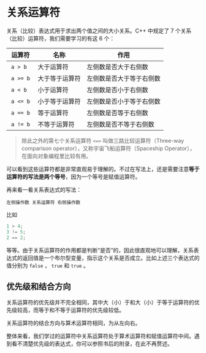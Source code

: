 # 关系运算符

关系（比较）表达式用于求出两个值之间的大小关系。C++ 中规定了 7 个关系（比较）运算符，我们需要学习的有这 6 个：

| 运算符 | 名称 | 作用 |
| --- | --- | --- |
|  `a > b`  | 大于运算符 | 左侧数是否大于右侧数 |
|  `a >= b`  | 大于等于运算符 | 左侧数是否大于等于右侧数 |
|  `a < b`  | 小于运算符 | 左侧数是否小于右侧数 |
|  `a <= b`  | 小于等于运算符 | 左侧数是否小于等于右侧数 |
|  `a == b`  | 等于运算符 | 左侧数是否等于右侧数 |
|  `a != b`  | 不等于运算符 | 左侧数是否不等于右侧数 |

> 除此之外的第七个关系运算符 `<=>` 叫做三路比较运算符（Three-way comparison operator），又称宇宙飞船运算符（Spaceship Operator），在面向对象编程里比较有用。

可以看到这些运算符都是非常直观易于理解的。不过在写法上，还是需要注意**等于运算符的写法是两个等号**，因为一个等号是赋值运算符。

再来看一看关系表达式的写法：
```
左侧操作数 关系运算符 右侧操作数
```

比如
```cpp
1 > 4;
3 != 5;
2 == 2;
```
等等。由于关系运算符的作用都是判断“是否”的，因此很直观地可以理解，关系表达式的返回值是一个布尔型变量，指示这个关系是否成立。比如上述三个表达式的值分别为 `false` ， `true` 和 `true` 。
 
## 优先级和结合方向

关系运算符的优先级并不完全相同，其中大（小）于和大（小）于等于运算符的优先级较高，而等于和不等于运算符的优先级较低。

关系运算符的结合方向与算术运算符相同，为从左向右。

整体来看，我们学过的运算符中关系运算符处于算术运算符和赋值运算符中间。遇到看不清楚优先级的表达式，你可以参照书后的附录，在此不再赘述。
